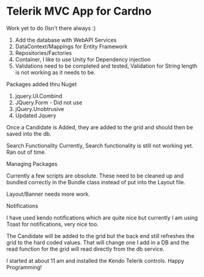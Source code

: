 # Telerik MVC App for Cardno


Work yet to do (Isn't there always :)

1.  Add the database with WebAPI Services
2.  DataContext/Mappings for Entity Framework
3.  Repositories/Factories
4.  Container, I like to use Unity for Dependency injection
5.  Validations need to be completed and tested, Validation for String length is not working
    as it needs to be.

Packages added thru Nuget

1.  jquery.UI.Combind
2.  JQuery.Form - Did not use
3.  jQuery.Unobtrusive
4.  Updated Jquery

Once a Candidate is Added, they are added to the grid and
should then be saved into the db.

Search Functionality
Currently, Search functionality is still not working yet. Ran out of time.

Managing Packages

Currently a few scripts are obsolute.  These need to be cleaned up and 
bundled correctly in the Bundle class instead of put into the Layout file.

Layout/Banner needs more work.

Notifications

I have used kendo notifications which are quite nice but currently I am using Toast for 
notifications, very nice too. 

The Candidate will be added to the grid but the back end still refreshes the grid
to the hard coded values.  That will change one I add in a DB and the read
function for the grid will read directly from the db service.


I started at about 11 am and installed the Kendo Telerik controls.
Happy Programming!
